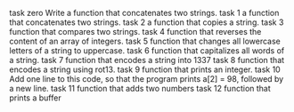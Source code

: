 task zero
Write a function that concatenates two strings.
task 1
a function that concatenates two strings.
task 2
 a function that copies a string.
task 3
 function that compares two strings.
task 4
function that reverses the content of an array of integers.
task 5
 function that changes all lowercase letters of a string to uppercase.
task 6
function that capitalizes all words of a string.
task 7
 function that encodes a string into 1337
task 8
function that encodes a string using rot13.
task 9
function that prints an integer.
task 10
Add one line to this code, so that the program prints a[2] = 98, followed by a new line.
task 11
function that adds two numbers
task 12
function that prints a buffer
